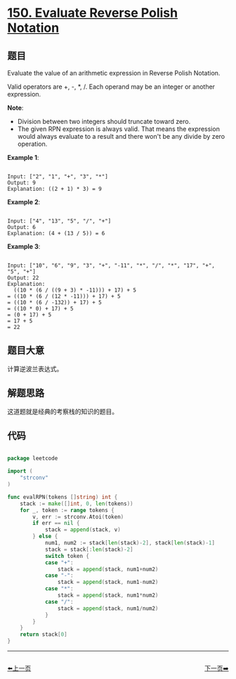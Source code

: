 # [150. Evaluate Reverse Polish Notation](https://leetcode.com/problems/evaluate-reverse-polish-notation/)

## 题目

Evaluate the value of an arithmetic expression in Reverse Polish Notation.

Valid operators are +, -, *, /. Each operand may be an integer or another expression.

**Note**:

- Division between two integers should truncate toward zero.
- The given RPN expression is always valid. That means the expression would always evaluate to a result and there won't be any divide by zero operation.

**Example 1**:

```

Input: ["2", "1", "+", "3", "*"]
Output: 9
Explanation: ((2 + 1) * 3) = 9

```

**Example 2**:

```

Input: ["4", "13", "5", "/", "+"]
Output: 6
Explanation: (4 + (13 / 5)) = 6

```
**Example 3**:

```

Input: ["10", "6", "9", "3", "+", "-11", "*", "/", "*", "17", "+", "5", "+"]
Output: 22
Explanation: 
  ((10 * (6 / ((9 + 3) * -11))) + 17) + 5
= ((10 * (6 / (12 * -11))) + 17) + 5
= ((10 * (6 / -132)) + 17) + 5
= ((10 * 0) + 17) + 5
= (0 + 17) + 5
= 17 + 5
= 22

```

## 题目大意

计算逆波兰表达式。

## 解题思路

这道题就是经典的考察栈的知识的题目。

## 代码

```go

package leetcode

import (
	"strconv"
)

func evalRPN(tokens []string) int {
	stack := make([]int, 0, len(tokens))
	for _, token := range tokens {
		v, err := strconv.Atoi(token)
		if err == nil {
			stack = append(stack, v)
		} else {
			num1, num2 := stack[len(stack)-2], stack[len(stack)-1]
			stack = stack[:len(stack)-2]
			switch token {
			case "+":
				stack = append(stack, num1+num2)
			case "-":
				stack = append(stack, num1-num2)
			case "*":
				stack = append(stack, num1*num2)
			case "/":
				stack = append(stack, num1/num2)
			}
		}
	}
	return stack[0]
}

```


----------------------------------------------
<div style="display: flex;justify-content: space-between;align-items: center;">
<p><a href="https://books.halfrost.com/leetcode/ChapterFour/0100~0199/0148.Sort-List/">⬅️上一页</a></p>
<p><a href="https://books.halfrost.com/leetcode/ChapterFour/0100~0199/0151.Reverse-Words-in-a-String/">下一页➡️</a></p>
</div>
